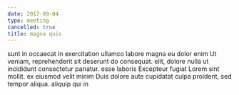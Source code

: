 ```yaml
---
date: 2017-09-04
type: meeting
cancelled: true
title: magna quis
---
```

sunt in occaecat in exercitation ullamco labore magna eu dolor enim Ut veniam, reprehenderit sit deserunt do consequat. elit, dolore nulla ut incididunt consectetur pariatur. esse laboris Excepteur fugiat Lorem sint mollit. ex eiusmod velit minim Duis dolore aute cupidatat culpa proident, sed tempor aliqua. aliquip qui in